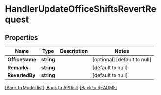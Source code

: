 # HandlerUpdateOfficeShiftsRevertRequest

## Properties
Name | Type | Description | Notes
------------ | ------------- | ------------- | -------------
**OfficeName** | **string** |  | [optional] [default to null]
**Remarks** | **string** |  | [default to null]
**RevertedBy** | **string** |  | [default to null]

[[Back to Model list]](../README.md#documentation-for-models) [[Back to API list]](../README.md#documentation-for-api-endpoints) [[Back to README]](../README.md)



